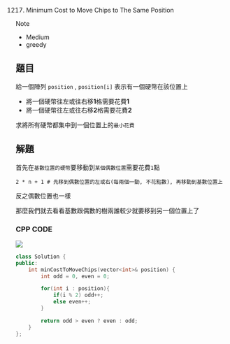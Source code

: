 1217. Minimum Cost to Move Chips to The Same Position


>[!note]
>- Medium
>- greedy


## 題目

給一個陣列 `position` , `position[i]` 表示有一個硬幣在該位置上

- 將一個硬幣往左或往右移**1**格需要花費**1**
- 將一個硬幣往左或往右移**2**格需要花費**2**

求將所有硬幣都集中到一個位置上的`最小花費`

## 解題

首先在`基數位置的硬幣`要移動到`某個偶數位置`需要花費`1`點

```
2 * n + 1 # 先移到偶數位置的左或右(每兩個一動, 不花點數), 再移動到基數位置上
```

反之偶數位置也一樣


那麼我們就去看看基數跟偶數的樹兩誰較少就要移到另一個位置上了


### CPP CODE

![](https://wallup.net/wp-content/uploads/2017/10/24/477835-Fate-Stay_Night-anime_girls-Tohsaka_Rin-748x421.jpg)

```cpp
class Solution {
public:
    int minCostToMoveChips(vector<int>& position) {
        int odd = 0, even = 0;

        for(int i : position){
            if(i % 2) odd++;
            else even++;
        }

        return odd > even ? even : odd;
    }
};
```
